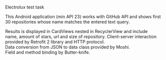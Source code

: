 Electrolux test task

This Android application (min API 23) works with GitHub API and shows first 30 repositories whose name matches the entered text query.

Results is displayed in CardViews nested in RecyclerView and include name, amount of stars, url and size of repository.
Client-server interaction provided by Retrofit 2 library and HTTP protocol.  
Data conversion from JSON to data class provided by Moshi.  
Field and method binding by Butter-knife.  
